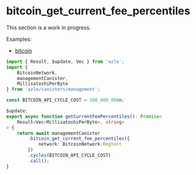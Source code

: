 # bitcoin_get_current_fee_percentiles

This section is a work in progress.

Examples:

-   [bitcoin](https://github.com/demergent-labs/azle/tree/main/examples/bitcoin)

```typescript
import { Result, $update, Vec } from 'azle';
import {
    BitcoinNetwork,
    managementCanister,
    MillisatoshiPerByte
} from 'azle/canisters/management';

const BITCOIN_API_CYCLE_COST = 100_000_000n;

$update;
export async function getCurrentFeePercentiles(): Promise<
    Result<Vec<MillisatoshiPerByte>, string>
> {
    return await managementCanister
        .bitcoin_get_current_fee_percentiles({
            network: BitcoinNetwork.Regtest
        })
        .cycles(BITCOIN_API_CYCLE_COST)
        .call();
}
```
